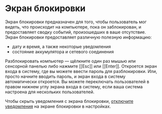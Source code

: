 # Экран блокировки

Экран блокировки предназначен для того, чтобы пользователь мог видеть, что происходит на компьютере, пока он заблокирован, и предоставляет сводку событий, произошедших в ваше отсутствие. Экран блокировки предоставляет различную полезную информацию:

* дату и время, а также некоторые уведомления
* состояние аккумулятора и сетевого соединения

Разблокировать компьютер —  щёлкните один раз мышью или сенсорной панелью либо нажмите [[Esc]] или [[Enter]]. Откроется экран входа в систему, где вы можете ввести пароль для разблокировки. Или, просто начните вводить пароль, и экран входа в систему автоматически откроется. Вы можете переключать пользователей в правом нижнем углу экрана входа в систему, если ваша система настроена для нескольких пользователей.

Чтобы скрыть уведомления с экрана блокировки, [отключите уведомления](/notifications#отключение-уведомлении-на-экране-блокировки) на экране блокировки в настройках.
